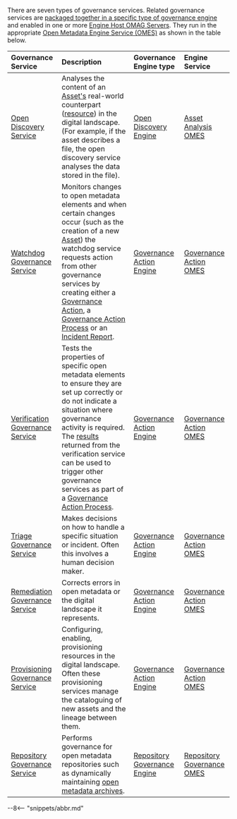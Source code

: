 <!-- SPDX-License-Identifier: CC-BY-4.0 -->
<!-- Copyright Contributors to the ODPi Egeria project. -->


There are seven types of governance services.  Related governance services are [packaged together in a specific type of governance engine](/concepts/governance-engine-definition) and enabled in one or more [Engine Host OMAG Servers](/concepts/engine-host).  They run in the appropriate [Open Metadata Engine Service (OMES)](/services/omes) as shown in the table below.

| Governance Service | Description                                                                                                                                                                                                                                                                                                                                                                                          | Governance Engine type | Engine Service |
| :----------------- |:-----------------------------------------------------------------------------------------------------------------------------------------------------------------------------------------------------------------------------------------------------------------------------------------------------------------------------------------------------------------------------------------------------| :--------------------- | :------------- | 
| [Open Discovery Service](/guides/developer/open-discovery-services/overview) | Analyses the content of an [Asset's](/concepts/asset) real-world counterpart ([resource](/concepts/resource)) in the digital landscape. (For example, if the asset describes a file, the open discovery service analyses the data stored in the file).                                                                                                                                               | [Open Discovery Engine](/concepts/open-discovery-engine) | [Asset Analysis OMES](/services/omes/asset-analysis/overview) |
| [Watchdog Governance Service](/guides/developer/governance-action-services/watchdog-governance-service) | Monitors changes to open metadata elements and when certain changes occur (such as the creation of a new [Asset](/concepts/asset)) the watchdog service requests action from other governance services by creating either a [Governance Action](/concepts/governance-action), a [Governance Action Process](/concepts/governance-action-process) or an [Incident Report](/concepts/incident-report). | [Governance Action Engine](/concepts/governance-action-engine) | [Governance Action OMES](/services/omes/governance-action/overview) |
| [Verification Governance Service](/guides/developer/governance-action-services/verification-governance-service) | Tests the properties of specific open metadata elements to ensure they are set up correctly or do not indicate a situation where governance activity is required.  The [results](/concepts/guard) returned from the verification service can be used to trigger other governance services as part of a [Governance Action Process](/concepts/governance-action-process).                             | [Governance Action Engine](/concepts/governance-action-engine) | [Governance Action OMES](/services/omes/governance-action/overview) |
| [Triage Governance Service](/guides/developer/governance-action-services/triage-governance-service) | Makes decisions on how to handle a specific situation or incident.  Often this involves a human decision maker.                                                                                                                                                                                                                                                                                      | [Governance Action Engine](/concepts/governance-action-engine) | [Governance Action OMES](/services/omes/governance-action/overview) |
| [Remediation Governance Service](/guides/developer/governance-action-services/remediation-governance-service) | Corrects errors in open metadata or the digital landscape it represents.                                                                                                                                                                                                                                                                                                                             | [Governance Action Engine](/concepts/governance-action-engine) | [Governance Action OMES](/services/omes/governance-action/overview) |
| [Provisioning Governance Service](/guides/developer/governance-action-services/provisioning-governance-service) | Configuring, enabling, provisioning resources in the digital landscape.  Often these provisioning services manage the cataloguing of new assets and the lineage between them.                                                                                                                                                                                                                        | [Governance Action Engine](/concepts/governance-action-engine) | [Governance Action OMES](/services/omes/governance-action/overview) |
| [Repository Governance Service](/guides/developer/repository-governance-services/overview) | Performs governance for open metadata repositories such as dynamically maintaining [open metadata archives](/concepts/open-metadata-archive).                                                                                                                                                                                                                                                        | [Repository Governance Engine](/concepts/repository-governance-engine) | [Repository Governance OMES](/services/omes/repository-governance/overview) |

--8<-- "snippets/abbr.md"